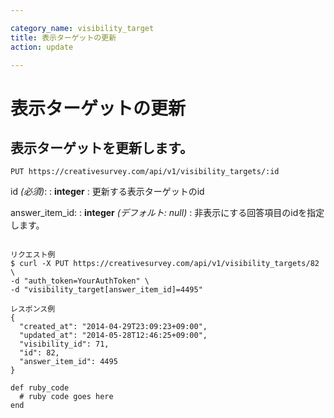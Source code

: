 ```yaml
---

category_name: visibility_target
title: 表示ターゲットの更新
action: update

---
```


# 表示ターゲットの更新

## 表示ターゲットを更新します。

`PUT https://creativesurvey.com/api/v1/visibility_targets/:id`

id _(必須)_:
: __integer__
: 更新する表示ターゲットのid

answer_item_id:
: __integer__ _(デフォルト: null)_
: 非表示にする回答項目のidを指定します。

~~~

リクエスト例
$ curl -X PUT https://creativesurvey.com/api/v1/visibility_targets/82 \
-d "auth_token=YourAuthToken" \
-d "visibility_target[answer_item_id]=4495"

レスポンス例
{
  "created_at": "2014-04-29T23:09:23+09:00",
  "updated_at": "2014-05-28T12:46:25+09:00",
  "visibility_id": 71,
  "id": 82,
  "answer_item_id": 4495
}

~~~

~~~
def ruby_code
  # ruby code goes here
end
~~~

